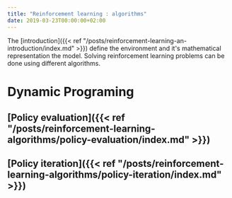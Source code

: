 ```yaml
---
title: "Reinforcement learning : algorithms"
date: 2019-03-23T00:00:00+02:00
---
```


The [introduction]({{< ref "/posts/reinforcement-learning-an-introduction/index.md" >}}) define the environment and it's mathematical representation the model.
Solving reinforcement learning problems can be done using different algorithms.

<!--more--> 

# Dynamic Programing

## [Policy evaluation]({{< ref "/posts/reinforcement-learning-algorithms/policy-evaluation/index.md" >}})
## [Policy iteration]({{< ref "/posts/reinforcement-learning-algorithms/policy-iteration/index.md" >}})

